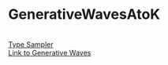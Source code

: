 # GenerativeWavesAtoK
<br/>[Type Sampler](https://ktyqq.github.io/GenerativeWavesAtoK/GENFONT_Letters/index.html)<br/>
[Link to Generative Waves](https://ktyqq.github.io/GenerativeWavesAtoK/GENFONT_Letters/index.html)
